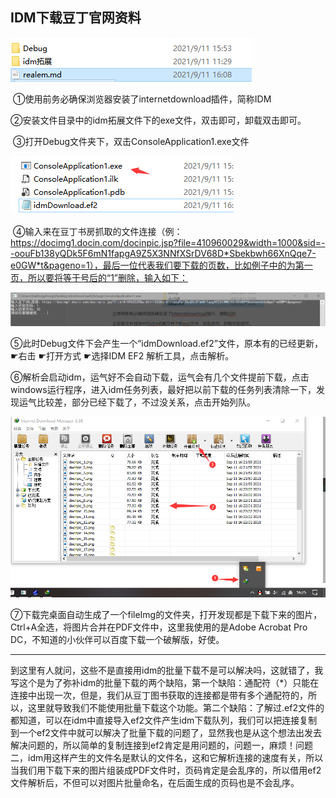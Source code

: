 ## IDM下载豆丁官网资料

![image-20210911160824412](img.assets\image-20210911160824412.png)

​	①使用前务必确保浏览器安装了internetdownload插件，简称IDM

​	②安装文件目录中的idm拓展文件下的exe文件，双击即可，卸载双击即可。

​	③打开Debug文件夹下，双击ConsoleApplication1.exe文件

![image-20210911161349726](img.assets/image-20210911161349726.png)

​	④输入来在豆丁书房抓取的文件连接（例：https://docimg1.docin.com/docinpic.jsp?file=410960029&width=1000&sid=--oouFb138yQDk5F6mN1fapgA9Z5X3NNfXSrDV68D*Sbekbwh66XnQqe7-e0GW*t&pageno=1），最后一位代表我们要下载的页数，比如例子中的为第一页，所以要将等于号后的“1”删除，输入如下：

![image-20210911161750911](img.assets/image-20210911161750911.png)

​	⑤此时Debug文件下会产生一个“idmDownload.ef2”文件，原本有的已经更新，☛右击 ☛打开方式 ☛选择IDM EF2 解析工具，点击解析。

​	⑥解析会启动idm，运气好不会自动下载，运气会有几个文件提前下载，点击windows运行程序，进入idm任务列表，最好把以前下载的任务列表清除一下，发现运气比较差，部分已经下载了，不过没关系，点击开始列队。

![image-20210911162637808](img.assets/image-20210911162637808.png)

​	⑦下载完桌面自动生成了一个fileImg的文件夹，打开发现都是下载下来的图片，Ctrl+A全选，将图片合并在PDF文件中，这里我使用的是Adobe Acrobat Pro DC，不知道的小伙伴可以百度下载一个破解版，好使。



------

到这里有人就问，这些不是直接用idm的批量下载不是可以解决吗，这就错了，我写这个是为了弥补idm的批量下载的两个缺陷，第一个缺陷：通配符（*）只能在连接中出现一次，但是，我们从豆丁图书获取的连接都是带有多个通配符的，所以，这里就导致我们不能使用批量下载这个功能。第二个缺陷：了解过.ef2文件的都知道，可以在idm中直接导入ef2文件产生idm下载队列，我们可以把连接复制到一个ef2文件中就可以解决了批量下载的问题了，显然我也是从这个想法出发去解决问题的，所以简单的复制连接到ef2肯定是用问题的，问题一，麻烦！问题二，idm用这样产生的文件名是默认的文件名，这和它解析连接的速度有关，所以当我们用下载下来的图片组装成PDF文件时，页码肯定是会乱序的，所以借用ef2文件解析后，不但可以对图片批量命名，在后面生成的页码也是不会乱序。

